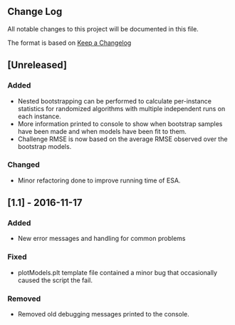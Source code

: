 ## Change Log

All notable changes to this project will be documented in this file.

The format is based on [Keep a Changelog](http://keepachangelog.com/) 

## [Unreleased]

### Added
 - Nested bootstrapping can be performed to calculate per-instance statistics for randomized algorithms with multiple independent runs on each instance.
 - More information printed to console to show when bootstrap samples have been made and when models have been fit to them.
 - Challenge RMSE is now based on the average RMSE observed over the bootstrap models. 

### Changed
 - Minor refactoring done to improve running time of ESA.


## [1.1] - 2016-11-17

### Added
 - New error messages and handling for common problems

### Fixed
 - plotModels.plt template file contained a minor bug that occasionally caused the script the fail.

### Removed
 - Removed old debugging messages printed to the console.
